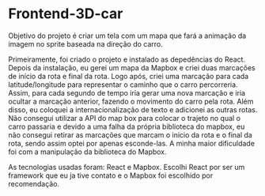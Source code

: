# Frontend-3D-car

Objetivo do projeto é criar um tela com um mapa que fará a animação da imagem no sprite baseada na direção do carro.

Primeiramente, foi criado o projeto e instalado as depedências do React. Depois da instalação, eu gerei um mapa da Mapbox e criei 
duas marcações de início da rota e final da rota. Logo após, criei uma marcação para cada latitude/longitude para representar o caminho 
que o carro percorreria. Assim, para cada segundo de tempo iria gerar uma nova marcação e iria ocultar a marcação anterior, fazendo o 
movimento do carro pela rota. Além disso, eu coloquei a internacionalização de texto e adicionei as outras rotas. Não consegui utilizar a 
API do map box para colocar o trajeto no qual o carro passaria e devido a uma falha da própria biblioteca do mapbox, eu não consegui 
retirar as marcações que marcam o inicio da rota e o final da rota, sendo assim optei por apenas esconde-las. A minha maior dificuldade foi com a manipulação da biblioteca do Mapbox.

As tecnologias usadas foram: React e Mapbox. Escolhi React por ser um framework que eu ja tive contato e o Mapbox foi escolhido por 
recomendação.
